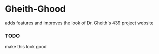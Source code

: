 # Gheith-Ghood
adds features and improves the look of Dr. Gheith's 439 project website

### TODO
make this look good
